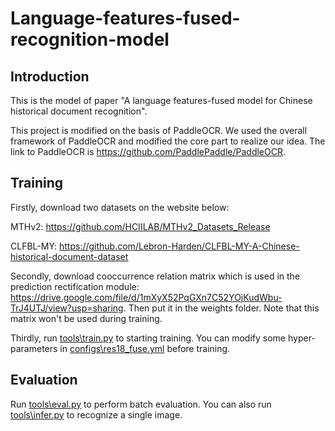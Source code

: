 # Language-features-fused-recognition-model

Introduction
---

This is the model of paper "A language features-fused model for Chinese historical document recognition".

This project is modified on the basis of PaddleOCR. We used the overall framework of PaddleOCR and modified the core part to realize our idea. The link to PaddleOCR is https://github.com/PaddlePaddle/PaddleOCR.

Training
---
Firstly, download two datasets on the website below:

MTHv2:  https://github.com/HCIILAB/MTHv2_Datasets_Release

CLFBL-MY: https://github.com/Lebron-Harden/CLFBL-MY-A-Chinese-historical-document-dataset  



Secondly, download cooccurrence relation matrix which is used in the prediction rectification module: https://drive.google.com/file/d/1mXyX52PqGXn7C52YOjKudWbu-TrJ4UTJ/view?usp=sharing. Then put it in the weights folder. Note that this matrix won't be used during training. 

Thirdly, run [tools\train.py](tools\train.py) to starting training. You can modify some hyper-parameters in [configs\res18_fuse.yml](configs\res18_fuse.yml) before training.



Evaluation
---
Run [tools\eval.py](tools\eval.py) to perform batch evaluation. You can also run [tools\infer.py](tools\infer.py) to recognize a single image.
